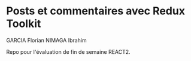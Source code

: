 # Posts et commentaires avec Redux Toolkit

GARCIA Florian
NIMAGA Ibrahim

Repo pour l'évaluation de fin de semaine REACT2.
